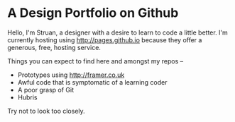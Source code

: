 # A Design Portfolio on Github

Hello, I'm Struan, a designer with a desire to learn to code a little better. I'm currently hosting using <http://pages.github.io> because they offer a generous, free, hosting service.

Things you can expect to find here and amongst my repos –

* Prototypes using <http://framer.co.uk>
* Awful code that is symptomatic of a learning coder
* A poor grasp of Git
* Hubris

Try not to look too closely.